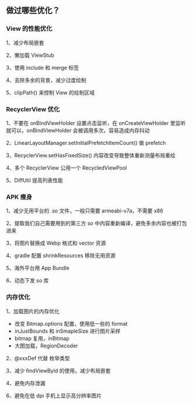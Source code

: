 ## 做过哪些优化？

### View 的性能优化

1、减少布局嵌套

2、懒加载 ViewStub

3、使用 include 和 merge 标签

4、去除多余的背景，减少过度绘制

5、clipPath() 来控制 View 的绘制区域

### RecyclerView 优化

1、不要在 onBindViewHolder 设置点击监听，在 onCreateViewHolder 里监听就可以，onBindViewHolder  会被调用多次，容易造成内存抖动

2、LinearLayoutManager.setInitialPrefetchItemCount() 做 prefetch

3、RecyclerView.setHasFixedSize() 内容改变导致整体重新测量布局重绘

4、多个 RecyclerView 公用一个 RecycledViewPool

5、DiffUtil 提高列表性能

### APK 瘦身

1、减少无用平台的 .so 文件，一般只需要 armeabi-v7a，不需要 x86

2、提取我们自己需要用到的第三方 so 中内容重新编译，避免多余内容也被打包进来

3、将图片替换成 Webp 格式和 vector 资源

4、gradle 配置 shrinkResources 移除无用资源

5、海外平台用 App Bundle

6、动态下发 so 库

### 内存优化

1、加载图片的内存优化

* 改变 Bitmap.options 配置，使用低一些的 format
* inJustBounds 和 inSmapleSize 进行图片采样
* bitmap 复用，inBitmap
* 大图加载，RegionDecoder

2、@xxxDef 代替 枚举类型

3、减少 findViewById 的使用，减少布局嵌套

4、避免内存泄漏

6、避免在低  dpi 手机上显示高分辨率图片



